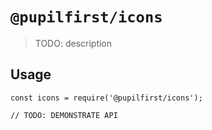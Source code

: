 # `@pupilfirst/icons`

> TODO: description

## Usage

```
const icons = require('@pupilfirst/icons');

// TODO: DEMONSTRATE API
```
